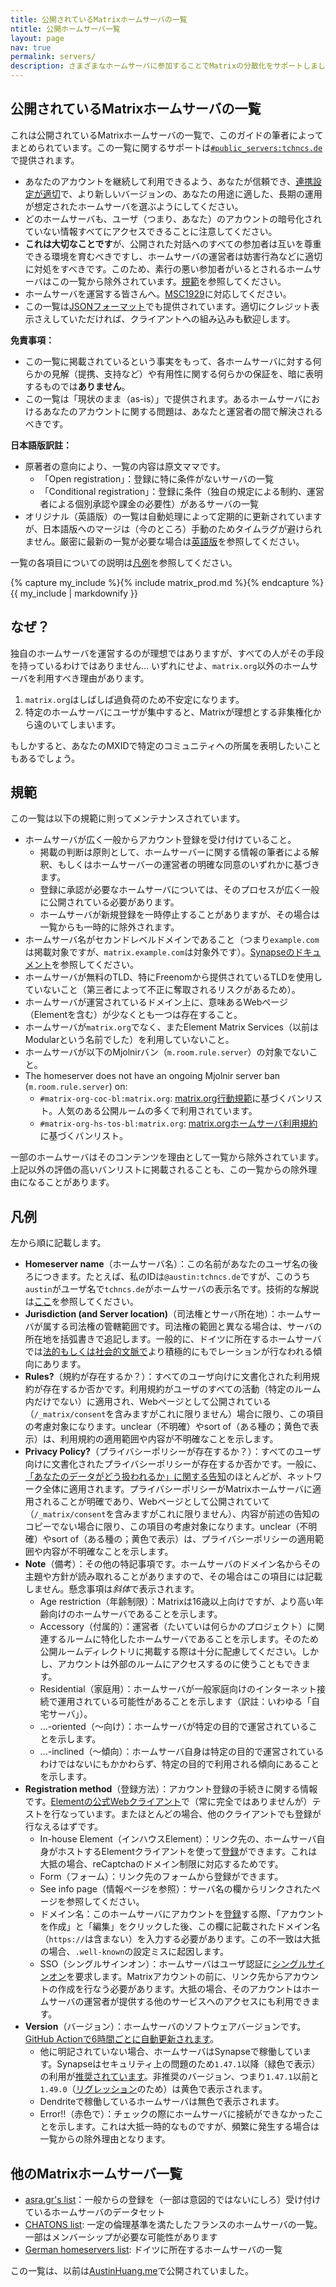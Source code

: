 ```yaml
---
title: 公開されているMatrixホームサーバの一覧
ntitle: 公開ホームサーバ一覧
layout: page
nav: true
permalink: servers/
description: さまざまなホームサーバに参加することでMatrixの分散化をサポートしましょう。
---
```


<script>
document.addEventListener('DOMContentLoaded', (event) => {
  Array.from(document.getElementsByTagName("tr")).forEach(r => {
    let c = r.children;
    let i = 2;
    while(i < 4) {
      switch (c[i].textContent) {
        case "No":
          c[i].classList.add("red");
          break;
        case "Yes":
        case "CoC and ToS":
          c[i].classList.add("green");
          break;
        default:
          c[i].classList.add("orange");
      }
      i++;
    }
    i = r.children.length - 1;
    if (c[i].textContent == "Error!!")
      c[i].classList.add("red");
    else if (c[i].textContent.indexOf("Dendrite") == -1)
      c[i].classList.add((parseFloat(c[i].textContent.substring(2)) >= 47.1 && c[i].textContent != "1.49.0") ? "green" : "orange");
  })
})
</script>

## 公開されているMatrixホームサーバの一覧

これは公開されているMatrixホームサーバの一覧で、このガイドの筆者によってまとめられています。この一覧に関するサポートは[`#public_servers:tchncs.de`](https://matrix.to/#/#public_servers:tchncs.de)で提供されます。

* あなたのアカウントを継続して利用できるよう、あなたが信頼でき、[連携設定が適切](https://federationtester.matrix.org/)で、より新しいバージョンの、あなたの用途に適した、長期の運用が想定されたホームサーバを選ぶようにしてください。
* どのホームサーバも、ユーザ（つまり、あなた）のアカウントの暗号化されていない情報すべてにアクセスできることに注意してください。
* **これは大切なことです**が、公開された対話へのすべての参加者は互いを尊重できる環境を育むべきですし、ホームサーバの運営者は妨害行為などに適切に対処をすべきです。このため、素行の悪い参加者がいるとされるホームサーバはこの一覧から除外されています。[規範](#規範)を参照してください。
* ホームサーバを運営する皆さんへ。[MSC1929](https://github.com/matrix-org/matrix-doc/blob/hs/proposal-admin-contact-1/proposals/1929-admin-contact.md)に対応してください。
* この一覧は[JSONフォーマット](../servers.json)でも提供されています。適切にクレジット表示さえしていただければ、クライアントへの組み込みも歓迎します。

**免責事項：**

* この一覧に掲載されているという事実をもって、各ホームサーバに対する何らかの見解（提携、支持など）や有用性に関する何らかの保証を、暗に表明するものでは**ありません**。
* この一覧は「現状のまま（as-is）」で提供されます。あるホームサーバにおけるあなたのアカウントに関する問題は、あなたと運営者の間で解決されるべきです。

**日本語版訳註：**

* 原著者の意向により、一覧の内容は原文ママです。
    * 「Open registration」：登録に特に条件がないサーバの一覧
    * 「Conditional registration」：登録に条件（独自の規定による制約、運営者による個別承認や課金の必要性）があるサーバの一覧
* オリジナル（英語版）の一覧は自動処理によって定期的に更新されていますが、日本語版へのマージは（今のところ）手動のためタイムラグが避けられません。厳密に最新の一覧が必要な場合は[英語版](https://joinmatrix.org/servers/)を参照してください。

一覧の各項目についての説明は[凡例](#凡例)を参照してください。

{% capture my_include %}{% include matrix_prod.md %}{% endcapture %}
{{ my_include | markdownify }}

## なぜ？

独自のホームサーバを運営するのが理想ではありますが、すべての人がその手段を持っているわけではありません… いずれにせよ、`matrix.org`以外のホームサーバを利用すべき理由があります。

1. `matrix.org`はしばしば過負荷のため不安定になります。
2. 特定のホームサーバにユーザが集中すると、Matrixが理想とする非集権化から遠のいてしまいます。

もしかすると、あなたのMXIDで特定のコミュニティへの所属を表明したいこともあるでしょう。

## 規範

この一覧は以下の規範に則ってメンテナンスされています。

* ホームサーバが広く一般からアカウント登録を受け付けていること。
    * 掲載の判断は原則として、ホームサーバーに関する情報の筆者による解釈、もしくはホームサーバーの運営者の明確な同意のいずれかに基づきます。
    * 登録に承認が必要なホームサーバについては、そのプロセスが広く一般に公開されている必要があります。
    * ホームサーバが新規登録を一時停止することがありますが、その場合は一覧からも一時的に除外されます。
* ホームサーバ名がセカンドレベルドメインであること（つまり`example.com`は掲載対象ですが、`matrix.example.com`は対象外です）。[Synapseのドキュメント](https://matrix-org.github.io/synapse/latest/delegate.html)を参照してください。
* ホームサーバが無料のTLD、特にFreenomから提供されているTLDを使用していないこと（第三者によって不正に奪取されるリスクがあるため）。
* ホームサーバが運営されているドメイン上に、意味あるWebページ（Elementを含む）が少なくとも一つは存在すること。
* ホームサーバが`matrix.org`でなく、またElement Matrix Services（以前はModularという名前でした）を利用していないこと。
* ホームサーバが以下のMjolnirバン（`m.room.rule.server`）の対象でないこと。
* The homeserver does not have an ongoing Mjolnir server ban (`m.room.rule.server`) on:
  * `#matrix-org-coc-bl:matrix.org`: [matrix.org行動規範](https://matrix.org/legal/code-of-conduct/)に基づくバンリスト。人気のある公開ルームの多くで利用されています。
  * `#matrix-org-hs-tos-bl:matrix.org`: [matrix.orgホームサーバ利用規約](https://matrix.org/legal/terms-and-conditions/)に基づくバンリスト。

一部のホームサーバはそのコンテンツを理由として一覧から除外されています。上記以外の評価の高いバンリストに掲載されることも、この一覧からの除外理由になることがあります。

## 凡例

左から順に記載します。

* **Homeserver name**（ホームサーバ名）：この名前があなたのユーザ名の後ろにつきます。たとえば、私のIDは`@austin:tchncs.de`ですが、このうち`austin`がユーザ名で`tchncs.de`がホームサーバの表示名です。技術的な解説は[ここ](https://spec.matrix.org/v1.1/server-server-api/#resolving-server-names)を参照してください。
* **Jurisdiction (and Server location)**（司法権とサーバ所在地）：ホームサーバが属する司法権の管轄範囲です。司法権の範囲と異なる場合は、サーバの所在地を括弧書きで追記します。一般的に、ドイツに所在するホームサーバでは[法的もしくは社会的文脈で](https://en.wikipedia.org/wiki/Censorship_in_Germany#Re-unified_Germany_(1990%E2%80%93present))より積極的にもでレーションが行なわれる傾向にあります。
* **Rules?**（規約が存在するか？）：すべてのユーザ向けに文書化された利用規約が存在するか否かです。利用規約がユーザのすべての活動（特定のルーム内だけでない）に適用され、Webページとして公開されている（`/_matrix/consent`を含みますがこれに限りません）場合に限り、この項目の考慮対象になります。unclear（不明確）やsort of（ある種の；黄色で表示）は、利用規約の適用範囲や内容が不明確なことを示します。
* **Privacy Policy?**（プライバシーポリシーが存在するか？）：すべてのユーザ向けに文書化されたプライバシーポリシーが存在するか否かです。一般に、[「あなたのデータがどう扱われるか」に関する告知](https://matrix-client.matrix.org/_matrix/consent?v=1.0)のほとんどが、ネットワーク全体に適用されます。プライバシーポリシーがMatrixホームサーバに適用されることが明確であり、Webページとして公開されていて（`/_matrix/consent`を含みますがこれに限りません）、内容が前述の告知のコピーでない場合に限り、この項目の考慮対象になります。unclear（不明確）やsort of（ある種の；黄色で表示）は、プライバシーポリシーの適用範囲や内容が不明確なことを示します。
* **Note**（備考）：その他の特記事項です。ホームサーバのドメイン名からその主題や方針が読み取れることがありますので、その場合はこの項目には記載しません。懸念事項は*斜体*で表示されます。
    * Age restriction（年齢制限）：Matrixは16歳以上向けですが、より高い年齢向けのホームサーバであることを示します。
    * Accessory（付属的）：運営者（たいていは何らかのプロジェクト）に関連するルームに特化したホームサーバであることを示します。そのため公開ルームディレクトリに掲載する際は十分に配慮してください。しかし、アカウントは外部のルームにアクセスするのに使うこともできます。
    * Residential（家庭用）：ホームサーバが一般家庭向けのインターネット接続で運用されている可能性があることを示します（訳註：いわゆる「自宅サーバ」）。
  * ...-oriented（〜向け）：ホームサーバが特定の目的で運営されていることを示します。
  * ...-inclined（〜傾向）：ホームサーバ自身は特定の目的で運営されているわけではないにもかかわらず、特定の目的で利用される傾向にあることを示します。
* **Registration method**（登録方法）：アカウント登録の手続きに関する情報です。[Elementの公式Webクライアント](https://app.element.io)で（常に完全ではありませんが）テストを行なっています。またほとんどの場合、他のクライアントでも登録が行なえるはずです。
    * In-house Element（インハウスElement）：リンク先の、ホームサーバ自身がホストするElementクライアントを使って[登録](../guide/#アカウントを登録する)ができます。これは大抵の場合、reCaptchaのドメイン制限に対応するためです。
    * Form（フォーム）：リンク先のフォームから登録ができます。
    * See info page（情報ページを参照）：サーバ名の欄からリンクされたページを参照してください。
    * ドメイン名：このホームサーバにアカウントを[登録](../guide/#アカウントを登録する)する際、「アカウントを作成」と「編集」をクリックした後、この欄に記載されたドメイン名（`https://`は含まない）を入力する必要があります。この不一致は大抵の場合、`.well-known`の設定ミスに起因します。
    * SSO（シングルサインオン）：ホームサーバはユーザ認証に[シングルサインオン](https://en.wikipedia.org/wiki/Single_sign-on)を要求します。Matrixアカウントの前に、リンク先からアカウントの作成を行なう必要があります。大抵の場合、そのアカウントはホームサーバの運営者が提供する他のサービスへのアクセスにも利用できます。
* **Version**（バージョン）：ホームサーバのソフトウェアバージョンです。[GitHub Actionで6時間ごとに自動更新されます](https://github.com/austinhuang0131/joinmatrix/blob/main/.github/workflows/matrix_ver.yml#L4)。
    * 他に明記されていない場合、ホームサーバはSynapseで稼働しています。Synapseはセキュリティ上の問題のため`1.47.1`以降（緑色で表示）の利用が[推奨されています](https://matrix.org/blog/2021/11/23/synapse-1-47-1-released)。非推奨のバージョン、つまり`1.47.1`以前と`1.49.0`（[リグレッション](https://github.com/matrix-org/synapse/pull/11583)のため）は黄色で表示されます。
    * Dendriteで稼働しているホームサーバは無色で表示されます。
    * Error!!（赤色で）：チェックの際にホームサーバに接続ができなかったことを示します。これは大抵一時的なものですが、頻繁に発生する場合は一覧からの除外理由となります。

## 他のMatrixホームサーバ一覧

* [asra.gr's list](https://wiki.asra.gr/en:public_servers)：一般からの登録を（一部は意図的ではないにしろ）受け付けているホームサーバのデータセット
* [CHATONS list](https://www.chatons.org/search/by-service?service_type_target_id=All&field_alternatives_aux_services_target_id=All&field_software_target_id=274&field_is_shared_value=All&title=): 一定の倫理基準を満たしたフランスのホームサーバの一覧。一部はメンバーシップが必要な可能性があります
* [German homeservers list](https://fediverse.blog/~/FossMessenger/matrix-server): ドイツに所在するホームサーバの一覧

この一覧は、以前は[AustinHuang.me](https://austinhuang.me/matrix-homeservers.html)で公開されていました。

